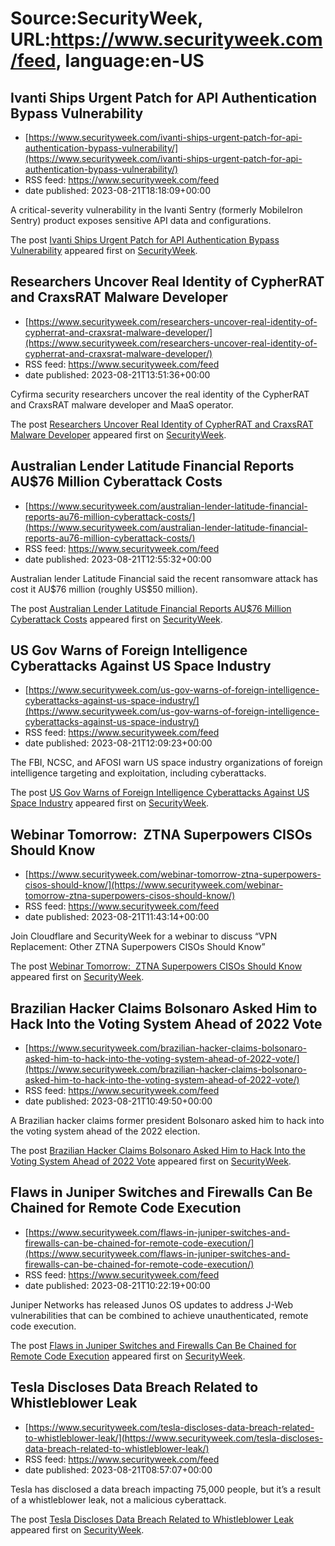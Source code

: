 # Source:SecurityWeek, URL:https://www.securityweek.com/feed, language:en-US

## Ivanti Ships Urgent Patch for API Authentication Bypass Vulnerability
 - [https://www.securityweek.com/ivanti-ships-urgent-patch-for-api-authentication-bypass-vulnerability/](https://www.securityweek.com/ivanti-ships-urgent-patch-for-api-authentication-bypass-vulnerability/)
 - RSS feed: https://www.securityweek.com/feed
 - date published: 2023-08-21T18:18:09+00:00

<p>A critical-severity vulnerability in the Ivanti Sentry (formerly MobileIron Sentry) product exposes sensitive API data and configurations. </p>
<p>The post <a href="https://www.securityweek.com/ivanti-ships-urgent-patch-for-api-authentication-bypass-vulnerability/" rel="nofollow">Ivanti Ships Urgent Patch for API Authentication Bypass Vulnerability</a> appeared first on <a href="https://www.securityweek.com" rel="nofollow">SecurityWeek</a>.</p>

## Researchers Uncover Real Identity of CypherRAT and CraxsRAT Malware Developer
 - [https://www.securityweek.com/researchers-uncover-real-identity-of-cypherrat-and-craxsrat-malware-developer/](https://www.securityweek.com/researchers-uncover-real-identity-of-cypherrat-and-craxsrat-malware-developer/)
 - RSS feed: https://www.securityweek.com/feed
 - date published: 2023-08-21T13:51:36+00:00

<p>Cyfirma security researchers uncover the real identity of the CypherRAT and CraxsRAT malware developer and MaaS operator.</p>
<p>The post <a href="https://www.securityweek.com/researchers-uncover-real-identity-of-cypherrat-and-craxsrat-malware-developer/" rel="nofollow">Researchers Uncover Real Identity of CypherRAT and CraxsRAT Malware Developer</a> appeared first on <a href="https://www.securityweek.com" rel="nofollow">SecurityWeek</a>.</p>

## Australian Lender Latitude Financial Reports AU$76 Million Cyberattack Costs
 - [https://www.securityweek.com/australian-lender-latitude-financial-reports-au76-million-cyberattack-costs/](https://www.securityweek.com/australian-lender-latitude-financial-reports-au76-million-cyberattack-costs/)
 - RSS feed: https://www.securityweek.com/feed
 - date published: 2023-08-21T12:55:32+00:00

<p>Australian lender Latitude Financial said the recent ransomware attack has cost it AU$76 million (roughly US$50 million). </p>
<p>The post <a href="https://www.securityweek.com/australian-lender-latitude-financial-reports-au76-million-cyberattack-costs/" rel="nofollow">Australian Lender Latitude Financial Reports AU$76 Million Cyberattack Costs</a> appeared first on <a href="https://www.securityweek.com" rel="nofollow">SecurityWeek</a>.</p>

## US Gov Warns of Foreign Intelligence Cyberattacks Against US Space Industry
 - [https://www.securityweek.com/us-gov-warns-of-foreign-intelligence-cyberattacks-against-us-space-industry/](https://www.securityweek.com/us-gov-warns-of-foreign-intelligence-cyberattacks-against-us-space-industry/)
 - RSS feed: https://www.securityweek.com/feed
 - date published: 2023-08-21T12:09:23+00:00

<p>The FBI, NCSC, and AFOSI warn US space industry organizations of foreign intelligence targeting and exploitation, including cyberattacks.</p>
<p>The post <a href="https://www.securityweek.com/us-gov-warns-of-foreign-intelligence-cyberattacks-against-us-space-industry/" rel="nofollow">US Gov Warns of Foreign Intelligence Cyberattacks Against US Space Industry</a> appeared first on <a href="https://www.securityweek.com" rel="nofollow">SecurityWeek</a>.</p>

## Webinar Tomorrow:  ZTNA Superpowers CISOs Should Know
 - [https://www.securityweek.com/webinar-tomorrow-ztna-superpowers-cisos-should-know/](https://www.securityweek.com/webinar-tomorrow-ztna-superpowers-cisos-should-know/)
 - RSS feed: https://www.securityweek.com/feed
 - date published: 2023-08-21T11:43:14+00:00

<p>Join Cloudflare and SecurityWeek for a webinar to discuss “VPN Replacement: Other ZTNA Superpowers CISOs Should Know”</p>
<p>The post <a href="https://www.securityweek.com/webinar-tomorrow-ztna-superpowers-cisos-should-know/" rel="nofollow">Webinar Tomorrow:  ZTNA Superpowers CISOs Should Know</a> appeared first on <a href="https://www.securityweek.com" rel="nofollow">SecurityWeek</a>.</p>

## Brazilian Hacker Claims Bolsonaro Asked Him to Hack Into the Voting System Ahead of 2022 Vote
 - [https://www.securityweek.com/brazilian-hacker-claims-bolsonaro-asked-him-to-hack-into-the-voting-system-ahead-of-2022-vote/](https://www.securityweek.com/brazilian-hacker-claims-bolsonaro-asked-him-to-hack-into-the-voting-system-ahead-of-2022-vote/)
 - RSS feed: https://www.securityweek.com/feed
 - date published: 2023-08-21T10:49:50+00:00

<p>A Brazilian hacker claims former president Bolsonaro asked him to hack into the voting system ahead of the 2022 election.</p>
<p>The post <a href="https://www.securityweek.com/brazilian-hacker-claims-bolsonaro-asked-him-to-hack-into-the-voting-system-ahead-of-2022-vote/" rel="nofollow">Brazilian Hacker Claims Bolsonaro Asked Him to Hack Into the Voting System Ahead of 2022 Vote</a> appeared first on <a href="https://www.securityweek.com" rel="nofollow">SecurityWeek</a>.</p>

## Flaws in Juniper Switches and Firewalls Can Be Chained for Remote Code Execution
 - [https://www.securityweek.com/flaws-in-juniper-switches-and-firewalls-can-be-chained-for-remote-code-execution/](https://www.securityweek.com/flaws-in-juniper-switches-and-firewalls-can-be-chained-for-remote-code-execution/)
 - RSS feed: https://www.securityweek.com/feed
 - date published: 2023-08-21T10:22:19+00:00

<p>Juniper Networks has released Junos OS updates to address J-Web vulnerabilities that can be combined to achieve unauthenticated, remote code execution.</p>
<p>The post <a href="https://www.securityweek.com/flaws-in-juniper-switches-and-firewalls-can-be-chained-for-remote-code-execution/" rel="nofollow">Flaws in Juniper Switches and Firewalls Can Be Chained for Remote Code Execution</a> appeared first on <a href="https://www.securityweek.com" rel="nofollow">SecurityWeek</a>.</p>

## Tesla Discloses Data Breach Related to Whistleblower Leak
 - [https://www.securityweek.com/tesla-discloses-data-breach-related-to-whistleblower-leak/](https://www.securityweek.com/tesla-discloses-data-breach-related-to-whistleblower-leak/)
 - RSS feed: https://www.securityweek.com/feed
 - date published: 2023-08-21T08:57:07+00:00

<p>Tesla has disclosed a data breach impacting 75,000 people, but it’s a result of a whistleblower leak, not a malicious cyberattack.</p>
<p>The post <a href="https://www.securityweek.com/tesla-discloses-data-breach-related-to-whistleblower-leak/" rel="nofollow">Tesla Discloses Data Breach Related to Whistleblower Leak</a> appeared first on <a href="https://www.securityweek.com" rel="nofollow">SecurityWeek</a>.</p>

